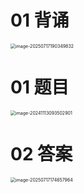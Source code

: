 # 01 背诵

<img src="https://cvp.oss-cn-shanghai.aliyuncs.com/202507171903067.png" alt="image-20250717190349832" style="zoom:50%;" />



# 01 题目

<img src="https://cvp.oss-cn-shanghai.aliyuncs.com/202411130935940.png" alt="image-20241113093502901" style="zoom:50%;" />



# 02 答案

<img src="https://cvp.oss-cn-shanghai.aliyuncs.com/202507171746124.png" alt="image-20250717174657964" style="zoom:50%;" />
